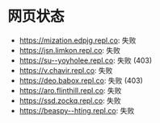 # 网页状态
- https://mization.edpjg.repl.co: 失败
- https://jsn.limkon.repl.co: 失败
- https://su--yoyholee.repl.co: 失败 (403)
- https://v.chavir.repl.co: 失败
- https://deo.babox.repl.co: 失败 (403)
- https://aro.flinthill.repl.co: 失败
- https://ssd.zockq.repl.co: 失败
- https://beaspy--hting.repl.co: 失败
